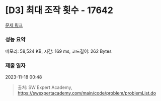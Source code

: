 # [D3] 최대 조작 횟수 - 17642 

[문제 링크](https://swexpertacademy.com/main/code/problem/problemDetail.do?contestProbId=AYj_Dz-6qLgDFASl) 

### 성능 요약

메모리: 58,524 KB, 시간: 169 ms, 코드길이: 262 Bytes

### 제출 일자

2023-11-18 00:48



> 출처: SW Expert Academy, https://swexpertacademy.com/main/code/problem/problemList.do